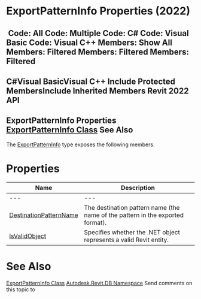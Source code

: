 # ExportPatternInfo Properties (2022)

﻿
 Code: All Code: Multiple Code: C# Code: Visual Basic Code: Visual C++  Members: Show All Members: Filtered Members: Filtered Members: Filtered   
---  
C#Visual BasicVisual C++
Include Protected MembersInclude Inherited Members
Revit 2022 API  
---  
ExportPatternInfo Properties  
[ExportPatternInfo Class](17621c1b-5f57-2a25-6ff9-73dfc67d5024.md "ExportPatternInfo Class") See Also  
---  
The [ExportPatternInfo](17621c1b-5f57-2a25-6ff9-73dfc67d5024.md "ExportPatternInfo Class") type exposes the following members.
# Properties
| Name | Description |
| --- | --- |
| --- | --- | --- |
| [DestinationPatternName](94d6e4e8-d326-8c33-11c0-47243c31cb81.md "DestinationPatternName Property") | The destination pattern name (the name of the pattern in the exported format). |
| [IsValidObject](30b15891-9a9c-7fd1-62bc-68fcdabea59d.md "IsValidObject Property") | Specifies whether the .NET object represents a valid Revit entity. |

# See Also
[ExportPatternInfo Class](17621c1b-5f57-2a25-6ff9-73dfc67d5024.md "ExportPatternInfo Class")
[Autodesk.Revit.DB Namespace](87546ba7-461b-c646-cbb1-2cb8f5bff8b2.md "Autodesk.Revit.DB Namespace")
Send comments on this topic to 